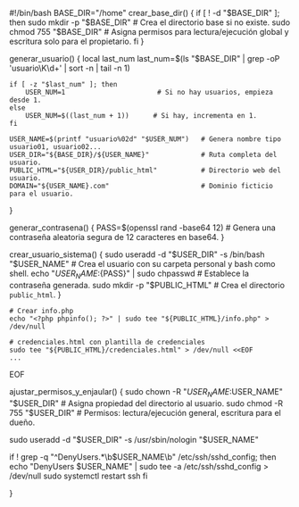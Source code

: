 #!/bin/bash
BASE_DIR="/home"
crear_base_dir() {
    if [ ! -d "$BASE_DIR" ]; then
        sudo mkdir -p "$BASE_DIR"         # Crea el directorio base si no existe.
        sudo chmod 755 "$BASE_DIR"        # Asigna permisos para lectura/ejecución global y escritura solo para el propietario.
    fi
}

generar_usuario() {
    local last_num
    last_num=$(ls "$BASE_DIR" | grep -oP 'usuario\K\d+' | sort -n | tail -n 1)

    if [ -z "$last_num" ]; then
        USER_NUM=1                       # Si no hay usuarios, empieza desde 1.
    else
        USER_NUM=$((last_num + 1))      # Si hay, incrementa en 1.
    fi

    USER_NAME=$(printf "usuario%02d" "$USER_NUM")   # Genera nombre tipo usuario01, usuario02...
    USER_DIR="${BASE_DIR}/${USER_NAME}"             # Ruta completa del usuario.
    PUBLIC_HTML="${USER_DIR}/public_html"           # Directorio web del usuario.
    DOMAIN="${USER_NAME}.com"                       # Dominio ficticio para el usuario.
}

generar_contrasena() {
    PASS=$(openssl rand -base64 12)   # Genera una contraseña aleatoria segura de 12 caracteres en base64.
}

crear_usuario_sistema() {
    sudo useradd -d "$USER_DIR" -s /bin/bash "$USER_NAME"       # Crea el usuario con su carpeta personal y bash como shell.
    echo "${USER_NAME}:${PASS}" | sudo chpasswd                 # Establece la contraseña generada.
    sudo mkdir -p "$PUBLIC_HTML"                                # Crea el directorio `public_html`.
}

    # Crear info.php
    echo "<?php phpinfo(); ?>" | sudo tee "${PUBLIC_HTML}/info.php" > /dev/null

    # credenciales.html con plantilla de credenciales
    sudo tee "${PUBLIC_HTML}/credenciales.html" > /dev/null <<EOF
    ...
EOF

ajustar_permisos_y_enjaular() {
  sudo chown -R "$USER_NAME:$USER_NAME" "$USER_DIR"     # Asigna propiedad del directorio al usuario.
  sudo chmod -R 755 "$USER_DIR"                         # Permisos: lectura/ejecución general, escritura para el dueño.

  sudo useradd -d "$USER_DIR" -s /usr/sbin/nologin "$USER_NAME"

  if ! grep -q "^DenyUsers.*\b$USER_NAME\b" /etc/ssh/sshd_config; then
    echo "DenyUsers $USER_NAME" | sudo tee -a /etc/ssh/sshd_config > /dev/null
    sudo systemctl restart ssh
  fi 

}
